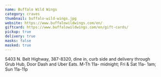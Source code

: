```yaml
---
name: Buffalo Wild Wings
category: craves
thumbnail: buffalo-wild-wings.jpg
website: https://www.buffalowildwings.com/en/
giftcard: https://www.buffalowildwings.com/en/gift-cards/
pickup: true
delivery: true
masks: false
masked: true
---
```

5403 N. Belt Highway, 387-8320, dine in, curb side and delivery through Grub Hub, Door Dash and Uber Eats. M-Th 11a- midnight; Fri & Sat 11a- 1am; Sun 11a-11p